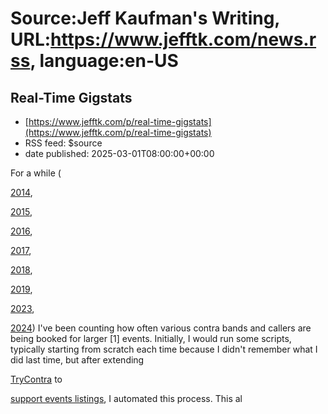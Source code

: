 # Source:Jeff Kaufman's Writing, URL:https://www.jefftk.com/news.rss, language:en-US

## Real-Time Gigstats
 - [https://www.jefftk.com/p/real-time-gigstats](https://www.jefftk.com/p/real-time-gigstats)
 - RSS feed: $source
 - date published: 2025-03-01T08:00:00+00:00

<p><span>

For a while (</span>

<a href="https://www.jefftk.com/p/dance-weekend-and-festival-survey">2014</a>,


<a href="https://www.jefftk.com/p/festival-stats-2015">2015</a>, 

<a href="https://www.jefftk.com/p/festival-stats-2016">2016</a>, 

<a href="https://www.jefftk.com/p/festival-stats-2017">2017</a>, 

<a href="https://www.jefftk.com/p/festival-stats-2018">2018</a>, 

<a href="https://www.jefftk.com/p/festival-stats-2019">2019</a>, 

<a href="https://www.jefftk.com/p/festival-stats-2023">2023</a>, 

<a href="https://www.jefftk.com/p/festival-stats-2024">2024</a>) I've been
counting how often various contra bands and callers are being booked
for larger [1] events.  Initially, I would run some scripts, typically
starting from scratch each time because I didn't remember what I did
last time, but after extending 

<a href="https://trycontra.com">TryContra</a> to 

<a href="https://www.jefftk.com/p/trycontra-events">support events
listings</a>, I automated this process. This al

